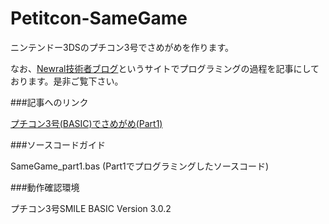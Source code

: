 Petitcon-SameGame
=================


ニンテンドー3DSのプチコン3号でさめがめを作ります。

なお、[Newral技術者ブログ](http://newral.info/publics/index/79/&anchor_link=page79_341#page79_341)というサイトでプログラミングの過程を記事にしております。是非ご覧下さい。  

###記事へのリンク

[プチコン3号(BASIC)でさめがめ(Part1)](http://newral.info/publics/index/79/r_id=252/c_id=341/detail=1/&anchor_link=page79_341_252#page79_341_252)  

###ソースコードガイド

SameGame_part1.bas (Part1でプログラミングしたソースコード)  


###動作確認環境

プチコン3号SMILE BASIC Version 3.0.2

